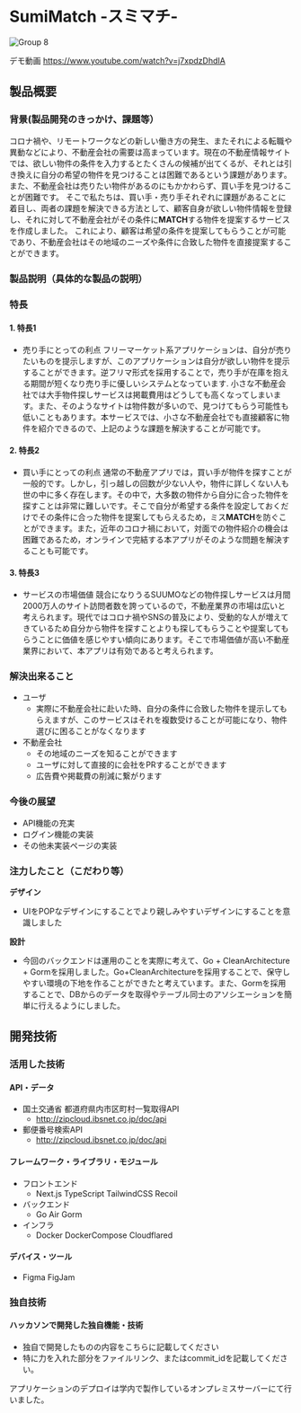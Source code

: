 # SumiMatch -スミマチ-

![Group 8](https://user-images.githubusercontent.com/52590941/197280835-23d40701-68f0-4879-8a9c-db41cb584e4d.png)

デモ動画
https://www.youtube.com/watch?v=j7xpdzDhdIA

## 製品概要
### 背景(製品開発のきっかけ、課題等）
コロナ禍や、リモートワークなどの新しい働き方の発生、またそれによる転職や異動などにより、不動産会社の需要は高まっています。現在の不動産情報サイトでは、欲しい物件の条件を入力するとたくさんの候補が出てくるが、それとは引き換えに自分の希望の物件を見つけることは困難であるという課題があります。また、不動産会社は売りたい物件があるのにもかかわらず、買い手を見つけることが困難です。
そこで私たちは、買い手・売り手それぞれに課題があることに着目し、両者の課題を解決できる方法として、顧客自身が欲しい物件情報を登録し、それに対して不動産会社がその条件に**MATCH**する物件を提案するサービスを作成しました。
これにより、顧客は希望の条件を提案してもらうことが可能であり、不動産会社はその地域のニーズや条件に合致した物件を直接提案することができます。

### 製品説明（具体的な製品の説明）
### 特長
#### 1. 特長1
- 売り手にとっての利点
 フリーマーケット系アプリケーションは、自分が売りたいものを提示しますが、このアプリケーションは自分が欲しい物件を提示することができます。逆フリマ形式を採用することで，売り手が在庫を抱える期間が短くなり売り手に優しいシステムとなっています.
 小さな不動産会社では大手物件探しサービスは掲載費用はどうしても高くなってしまいます。また、そのようなサイトは物件数が多いので、見つけてもらう可能性も低いこともあります。本サービスでは、小さな不動産会社でも直接顧客に物件を紹介できるので、上記のような課題を解決することが可能です。
 
#### 2. 特長2
- 買い手にとっての利点
通常の不動産アプリでは，買い手が物件を探すことが一般的です。しかし，引っ越しの回数が少ない人や，物件に詳しくない人も世の中に多く存在します。その中で，大多数の物件から自分に合った物件を探すことは非常に難しいです。そこで自分が希望する条件を設定しておくだけでその条件に合った物件を提案してもらえるため，ミス**MATCH**を防ぐことができます。また，近年のコロナ禍において，対面での物件紹介の機会は困難であるため，オンラインで完結する本アプリがそのような問題を解決することも可能です。

#### 3. 特長3
- サービスの市場価値
競合になりうるSUUMOなどの物件探しサービスは月間2000万人のサイト訪問者数を誇っているので，不動産業界の市場は広いと考えられます。現代ではコロナ禍やSNSの普及により、受動的な人が増えてきているため自分から物件を探すことよりも探してもらうことや提案してもらうことに価値を感じやすい傾向にあります。そこで市場価値が高い不動産業界において、本アプリは有効であると考えられます。



### 解決出来ること
- ユーザ
    - 実際に不動産会社に赴いた時、自分の条件に合致した物件を提示してもらえますが、このサービスはそれを複数受けることが可能になり、物件選びに困ることがなくなります
- 不動産会社 
     - その地域のニーズを知ることができます
     - ユーザに対して直接的に会社をPRすることができます
     - 広告費や掲載費の削減に繋がります

### 今後の展望
- API機能の充実
- ログイン機能の実装
- その他未実装ページの実装
### 注力したこと（こだわり等）
**デザイン**
* UIをPOPなデザインにすることでより親しみやすいデザインにすることを意識しました

**設計**
* 今回のバックエンドは運用のことを実際に考えて、Go + CleanArchitecture + Gormを採用しました。Go+CleanArchitectureを採用することで、保守しやすい環境の下地を作ることができたと考えています。また、Gormを採用することで、DBからのデータを取得やテーブル同士のアソシエーションを簡単に行えるようにしました。


## 開発技術
### 活用した技術
#### API・データ
* 国土交通省 都道府県内市区町村一覧取得API
  * http://zipcloud.ibsnet.co.jp/doc/api
* 郵便番号検索API
  * http://zipcloud.ibsnet.co.jp/doc/api

#### フレームワーク・ライブラリ・モジュール
* フロントエンド
  * Next.js TypeScript TailwindCSS Recoil
* バックエンド
  * Go Air Gorm
* インフラ
  * Docker DockerCompose Cloudflared

#### デバイス・ツール
* Figma FigJam

### 独自技術
#### ハッカソンで開発した独自機能・技術
* 独自で開発したものの内容をこちらに記載してください
* 特に力を入れた部分をファイルリンク、またはcommit_idを記載してください。

アプリケーションのデプロイは学内で製作しているオンプレミスサーバーにて行いました。
